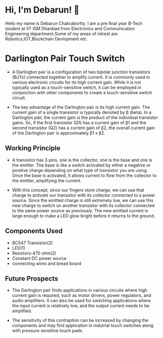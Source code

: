 
# Hi, I'm Debarun! 👋

Hello my name is Debarun Chakrabortty. I am a pre final year B-Tech student at IIT ISM Dhanbad from Electronics and Communication Engineering department.Some of my areas of intrest are Robotics,IOT,Blockchain Devlopment etc.


# Darlington Pair Touch Switch

- A Darlington pair is a configuration of two bipolar junction transistors (BJTs) connected together to amplify current. It is commonly used in various electronic circuits for its high current gain. While it is not typically used as a touch-sensitive switch, it can be employed in conjunction with other components to create a touch-sensitive switch circuit.

- The key advantage of the Darlington pair is its high current gain. The current gain of a single transistor is typically denoted by β (beta). In a Darlington pair, the current gain is the product of the individual transistor gains. So, if the first transistor (Q1) has a current gain of β1 and the second transistor (Q2) has a current gain of β2, the overall current gain of the Darlington pair is approximately β1 x β2.


## Working Principle

- A transistor has 3 pins, one is the collector, one is the base and one is the emitter. The base is like a switch activated by either a negative or positive charge depending on what type of transistor you are using. Once the base is activated, it allows current to flow from the collector to the emitter, amplifying the current.

-  With this concept, since our fingers store charge, we can use that charge to activate our transistor with its collector connected to a power source. Since the emitted charge is still extremely low, we can use this new charge to switch on another transistor with its collector connected to the same power source as previously. The new emitted current is large enough to make a LED glow bright before it returns to the ground.


## Components Used

- BC547 Transistor(2)
- LED(1)
- Resistors-470 ohm(2)
- Constant DC power source
- connecting wires and bread board


## Future Prospects

- The Darlington pair finds applications in various circuits where high current gain is required, such as motor drivers, power regulators, and audio amplifiers. It can also be used for switching applications where the input current is relatively low, and the output current needs to be amplified.

- The sensitivity of this contraption can be increased by changing the components and may find application in indutrial touch switches along with pressure sensitive touch pads.



